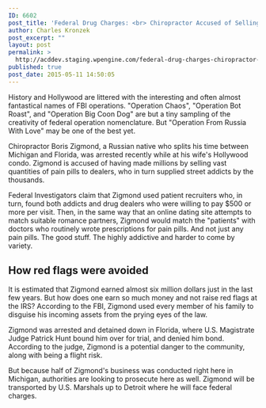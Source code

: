 ```yaml
---
ID: 6602
post_title: 'Federal Drug Charges: <br> Chiropractor Accused of Selling Pain Pills'
author: Charles Kronzek
post_excerpt: ""
layout: post
permalink: >
  http://acddev.staging.wpengine.com/federal-drug-charges-chiropractor-accused-of-selling-pain-pills.html
published: true
post_date: 2015-05-11 14:50:05
---
```

History and Hollywood are littered with the interesting and often almost fantastical names of FBI operations. "Operation Chaos", "Operation Bot Roast", and "Operation Big Coon Dog" are but a tiny sampling of the creativity of federal operation nomenclature. But "Operation From Russia With Love" may be one of the best yet.<!--more-->

Chiropractor Boris Zigmond, a Russian native who splits his time between Michigan and Florida, was arrested recently while at his wife's Hollywood condo. Zigmond is accused of having made millions by selling vast quantities of pain pills to dealers, who in turn supplied street addicts by the thousands.

Federal Investigators claim that Zigmond used patient recruiters who, in turn, found both addicts and drug dealers who were willing to pay $500 or more per visit. Then, in the same way that an online dating site attempts to match suitable romance partners, Zigmond would match the "patients" with doctors who routinely wrote prescriptions for pain pills. And not just any pain pills. The good stuff. The highly addictive and harder to come by variety.

<h2>How red flags were avoided</h2>

It is estimated that Zigmond earned almost six million dollars just in the last few years. But how does one earn so much money and not raise red flags at the IRS? According to the FBI, Zigmond used every member of his family to disguise his incoming assets from the prying eyes of the law.

Zigmond was arrested and detained down in Florida, where U.S. Magistrate Judge Patrick Hunt bound him over for trial, and denied him bond. According to the judge, Zigmond is a potential danger to the community, along with being a flight risk.

But because half of Zigmond's business was conducted right here in Michigan, authorities are looking to prosecute here as well. Zigmond will be transported by U.S. Marshals up to Detroit where he will face federal charges.
